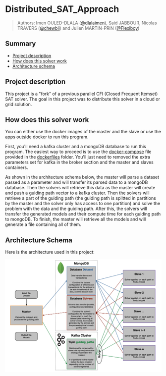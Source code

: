 # Distributed_SAT_Approach

> Authors: Imen OULED-DLALA ([@dlalaimen](https://github.com/dlalaimen)), Said JABBOUR, Nicolas TRAVERS ([@chewbii](https://github.com/chewbii)) and Julien MARTIN-PRIN ([@Flexiboy](https://github.com/Flexiboy))

## Summary

* [Project description](https://github.com/leonard-de-vinci/Distributed_SAT_Approach_FIM#project-description)
* [How does this solver work](https://github.com/leonard-de-vinci/Distributed_SAT_Approach_FIM#how-does-this-solver-work)
* [Architecture schema](https://github.com/leonard-de-vinci/Distributed_SAT_Approach_FIM#architecture-schema)

## Project description

This project is a "fork" of a previous parallel CFI (Closed Frequent Itemset) SAT solver. The goal in this project was to distribute this solver in a cloud or grid solution. 

## How does this solver work

You can either use the docker images of the master and the slave or use the apps outside docker to run this program. 

First, you'll need a kafka cluster and a mongoDB database to run this program. The easiest way to proceed is to use the [docker-compose](https://github.com/leonard-de-vinci/Distributed_SAT_Approach_FIM/blob/main/dockerfiles/docker-compose.yml) file provided in the [dockerfiles](https://github.com/leonard-de-vinci/Distributed_SAT_Approach_FIM/tree/main/dockerfiles) folder. You'll just need to removed the extra parameters set for kafka in the broker section and the master and slaves containers. 

As shown in the architecture schema below, the master will parse a dataset passed as a parameter and will transfer its parsed data to a mongoDB database. Then the solvers will retrieve this data as the master will create and push a guiding path vector to a kafka cluster. Then the solvers will retrieve a part of the guiding path (the guiding path is splitted in partitions by the master and the solver only has access to one partition) and solve the problem with the data and the guiding path. After this, the solvers will transfer the generated models and their compute time for each guiding path to mongoDB. To finish, the master will retrieve all the models and will generate a file containing all of them.

## Architecture Schema

Here is the architecture used in this project:

<img src='images/Schema architecture final.png' width=1000>